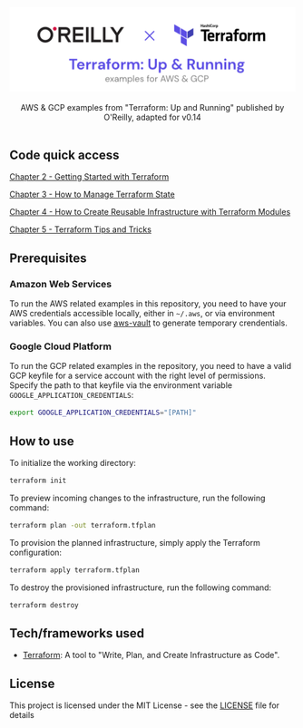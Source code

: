 <div align="center">
  <img width="512" src="https://raw.githubusercontent.com/2n3g5c9/terraform-up-and-running/master/img/banner.png" alt="terraform-up-and-running">
</div>

<br />

<div align="center">AWS & GCP examples from "Terraform: Up and Running" published by O'Reilly, adapted for v0.14</div>

<br />

## Code quick access

[Chapter 2 - Getting Started with Terraform](./02_Getting_Started_with_Terraform)

[Chapter 3 - How to Manage Terraform State](./03_How_to_Manage_Terraform_State)

[Chapter 4 - How to Create Reusable Infrastructure with Terraform Modules](./04_How_to_Create_Reusable_Infrastructure_with_Terraform_Modules)

[Chapter 5 - Terraform Tips and Tricks](./05_Terraform_Tips_and_Tricks)

## Prerequisites

### Amazon Web Services
To run the AWS related examples in this repository, you need to have your AWS credentials accessible locally, either in `~/.aws`, or via environment variables. You can also use [aws-vault](https://github.com/99designs/aws-vault) to generate temporary crendentials.

### Google Cloud Platform
To run the GCP related examples in the repository, you need to have a valid GCP keyfile for a service account with the right level of permissions. Specify the path to that keyfile via the environment variable `GOOGLE_APPLICATION_CREDENTIALS`:

```bash
export GOOGLE_APPLICATION_CREDENTIALS="[PATH]"
```

## How to use

To initialize the working directory:

```bash
terraform init
```

To preview incoming changes to the infrastructure, run the following command:

```bash
terraform plan -out terraform.tfplan
```

To provision the planned infrastructure, simply apply the Terraform configuration:

```bash
terraform apply terraform.tfplan
```

To destroy the provisioned infrastructure, run the following command:

```bash
terraform destroy
```

## Tech/frameworks used

- [Terraform](https://www.terraform.io/): A tool to "Write, Plan, and Create Infrastructure as Code".

## License

This project is licensed under the MIT License - see the [LICENSE](LICENSE) file for details
